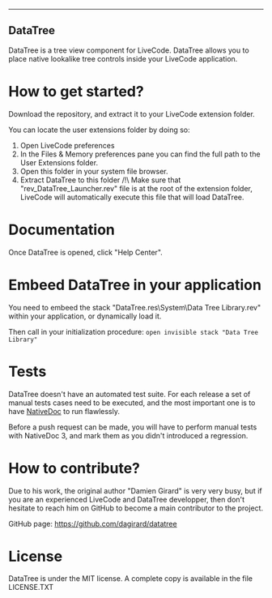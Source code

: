 -----------------------------------------------
DataTree
-----------------------------------------------
DataTree is a tree view component for LiveCode.
DataTree allows you to place native lookalike tree controls inside your LiveCode application.

# How to get started?

Download the repository, and extract it to your LiveCode extension folder.

You can locate the user extensions folder by doing so:
1. Open LiveCode preferences
2. In the Files & Memory preferences pane you can find the full path to the User Extensions folder. 
3. Open this folder in your system file browser.
4. Extract DataTree to this folder
/!\ Make sure that "rev_DataTree_Launcher.rev" file is at the root of the extension folder, LiveCode
    will automatically execute this file that will load DataTree.

# Documentation

Once DataTree is opened, click "Help Center".

# Embeed DataTree in your application

You need to embeed the stack "DataTree.res\System\Data Tree Library.rev" within your application,
or dynamically load it.

Then call in your initialization procedure:
`open invisible stack "Data Tree Library"`

# Tests

DataTree doesn't have an automated test suite. For each release a set of manual tests cases
need to be executed, and the most important one is to have [NativeDoc](https://github.com/dagirard/NativeDoc) to run flawlessly.

Before a push request can be made, you will have to perform manual tests with
NativeDoc 3, and mark them as you didn't introduced a regression.

# How to contribute?

Due to his work, the original author "Damien Girard" is very very busy, but if you
are an experienced LiveCode and DataTree developper, then don't hesitate
to reach him on GitHub to become a main contributor to the project.

GitHub page: https://github.com/dagirard/datatree

# License

DataTree is under the MIT license.
A complete copy is available in the file LICENSE.TXT